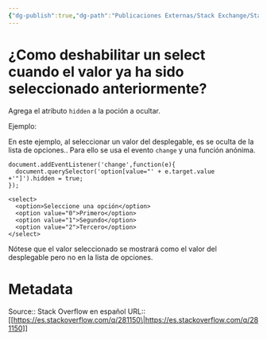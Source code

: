 ```yaml
---
{"dg-publish":true,"dg-path":"Publicaciones Externas/Stack Exchange/Stack Overflow en español/es.stackoverflow.com-281150.md","permalink":"/publicaciones-externas/stack-exchange/stack-overflow-en-espanol/es-stackoverflow-com-281150/","title":"¿Como deshabilitar un select cuando el valor ya ha sido seleccionado anteriormente?","hide":true,"noteIcon":"default","created":"2024-04-03T12:49:10.593-06:00","updated":"2024-04-05T16:43:55.630-06:00"}
---
```


# ¿Como deshabilitar un select cuando el valor ya ha sido seleccionado anteriormente?

Agrega el atributo `hidden` a la poción a ocultar.

Ejemplo:

En este ejemplo, al seleccionar un valor del desplegable, es se oculta de la lista de opciones.. Para ello se usa el evento `change` y una función anónima.

<!-- begin snippet: js hide: false console: true babel: false -->

<!-- language: lang-js -->

    document.addEventListener('change',function(e){
      document.querySelector('option[value="' + e.target.value +'"]').hidden = true;
    });

<!-- language: lang-html -->

    <select>
      <option>Seleccione una opción</option>
      <option value="0">Primero</option>
      <option value="1">Segundo</option>
      <option value="2">Tercero</option>
    </select>

<!-- end snippet -->

Nótese que el valor seleccionado se mostrará como el valor del desplegable pero no en la lista de opciones.


# Metadata
Source:: Stack Overflow en español
URL:: [[https://es.stackoverflow.com/q/281150\|https://es.stackoverflow.com/q/281150]]

